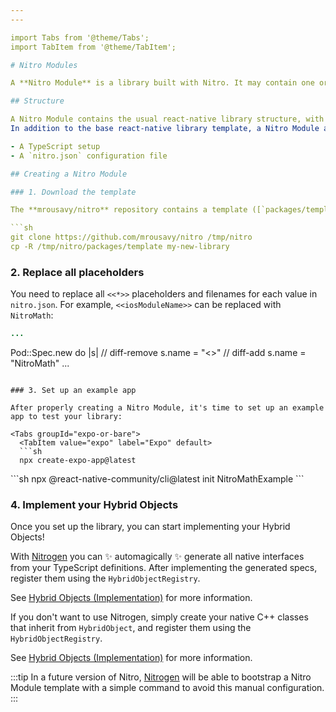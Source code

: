 ```yaml
---
---

import Tabs from '@theme/Tabs';
import TabItem from '@theme/TabItem';

# Nitro Modules

A **Nitro Module** is a library built with Nitro. It may contain one or more [**Hybrid Objects**](hybrid-objects).

## Structure

A Nitro Module contains the usual react-native library structure, with `ios/` and `android/` folders, a `package.json`, and a `*.podspec` file for iOS.
In addition to the base react-native library template, a Nitro Module also contains:

- A TypeScript setup
- A `nitro.json` configuration file

## Creating a Nitro Module

### 1. Download the template

The **mrousavy/nitro** repository contains a template ([`packages/template`](https://github.com/mrousavy/nitro/tree/main/packages/template)) which can be used to create a new Nitro Module:

```sh
git clone https://github.com/mrousavy/nitro /tmp/nitro
cp -R /tmp/nitro/packages/template my-new-library
```

### 2. Replace all placeholders

You need to replace all `<<*>>` placeholders and filenames for each value in `nitro.json`. For example, `<<iosModuleName>>` can be replaced with `NitroMath`:

```ruby title="NitroMath.podspec"
...
```

Pod::Spec.new do |s|
// diff-remove
  s.name         = "<<iosModuleName>>"
// diff-add
  s.name         = "NitroMath"
...
```

### 3. Set up an example app

After properly creating a Nitro Module, it's time to set up an example app to test your library:

<Tabs groupId="expo-or-bare">
  <TabItem value="expo" label="Expo" default>
  ```sh
  npx create-expo-app@latest
  ```
  </TabItem>
  <TabItem value="bare" label="Bare RN">
  ```sh
  npx @react-native-community/cli@latest init NitroMathExample
  ```
  </TabItem>
</Tabs>

### 4. Implement your Hybrid Objects

Once you set up the library, you can start implementing your Hybrid Objects!


<Tabs groupId="nitrogen-or-not">
  <TabItem value="nitrogen" label="With Nitrogen ✨" default>

  With [Nitrogen](nitrogen) you can ✨ automagically ✨ generate all native interfaces from your TypeScript definitions.
  After implementing the generated specs, register them using the `HybridObjectRegistry`.

  See [Hybrid Objects (Implementation)](hybrid-objects#implementation) for more information.

  </TabItem>
  <TabItem value="manually" label="Manually">

  If you don't want to use Nitrogen, simply create your native C++ classes that inherit from `HybridObject`, and register them using the `HybridObjectRegistry`.

  See [Hybrid Objects (Implementation)](hybrid-objects#implementation) for more information.

  </TabItem>
</Tabs>

:::tip
In a future version of Nitro, [Nitrogen](nitrogen) will be able to bootstrap a Nitro Module template with a simple command to avoid this manual configuration.
:::
